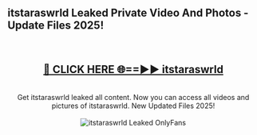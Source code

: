 <h2>itstaraswrld Leaked Private Video And Photos - Update Files 2025!</h2>
<br>
<div align="center">
<h2><a href="https://betterlinks.top/A2PfLJ" rel="nofollow">🔴 CLICK HERE 🌐==►► itstaraswrld</a></h2>
<br>
Get itstaraswrld leaked all content. Now you can access all videos and pictures of itstaraswrld. New Updated Files 2025!
<br>
<br>
<a href="https://betterlinks.top/A2PfLJ" rel="nofollow" data-target="animated-image.originalLink"><img src="https://i.imgur.com/dJHk4Zq.gif" alt="itstaraswrld Leaked  OnlyFans" style="max-width: 100%; display: inline-block;" data-target="animated-image.originalImage"></a>
</div>
<br>